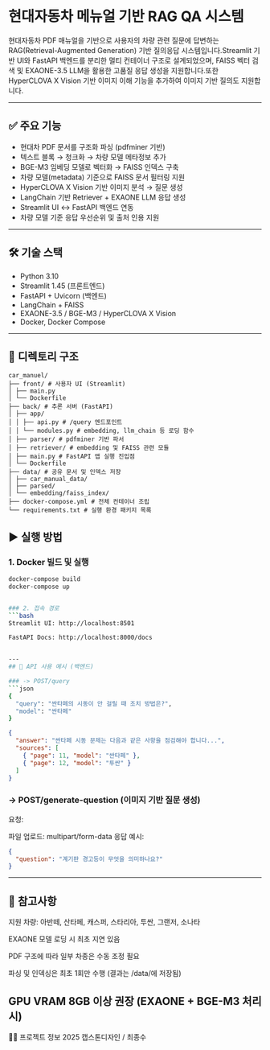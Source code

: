 # 현대자동차 메뉴얼 기반 RAG QA 시스템

현대자동차 PDF 매뉴얼을 기반으로 사용자의 차량 관련 질문에 답변하는 RAG(Retrieval-Augmented Generation) 기반 질의응답 시스템입니다.Streamlit 기반 UI와 FastAPI 백엔드를 분리한 멀티 컨테이너 구조로 설계되었으며, FAISS 벡터 검색 및 EXAONE-3.5 LLM을 활용한 고품질 응답 생성을 지원합니다.또한 HyperCLOVA X Vision 기반 이미지 이해 기능을 추가하여 이미지 기반 질의도 지원합니다.

---

## ✅ 주요 기능

- 현대차 PDF 문서를 구조화 파싱 (pdfminer 기반)
- 텍스트 블록 → 청크화 → 차량 모델 메타정보 추가
- BGE-M3 임베딩 모델로 벡터화 → FAISS 인덱스 구축
- 차량 모델(metadata) 기준으로 FAISS 문서 필터링 지원
- HyperCLOVA X Vision 기반 이미지 분석 → 질문 생성
- LangChain 기반 Retriever + EXAONE LLM 응답 생성
- Streamlit UI ↔ FastAPI 백엔드 연동
- 차량 모델 기준 응답 우선순위 및 출처 인용 지원



---

## 🛠️ 기술 스택

- Python 3.10
- Streamlit 1.45 (프론트엔드)
- FastAPI + Uvicorn (백엔드)
- LangChain + FAISS
- EXAONE-3.5 / BGE-M3 / HyperCLOVA X Vision
- Docker, Docker Compose

---

## 📁 디렉토리 구조
```
car_manuel/
├── front/ # 사용자 UI (Streamlit)
│ ├── main.py
│ └── Dockerfile
├── back/ # 추론 서버 (FastAPI)
│ ├── app/
│ │ ├── api.py # /query 엔드포인트
│ │ └── modules.py # embedding, llm_chain 등 로딩 함수
│ ├── parser/ # pdfminer 기반 파서
│ ├── retriever/ # embedding 및 FAISS 관련 모듈
│ ├── main.py # FastAPI 앱 실행 진입점
│ └── Dockerfile
├── data/ # 공유 문서 및 인덱스 저장
│ ├── car_manual_data/
│ ├── parsed/
│ └── embedding/faiss_index/
├── docker-compose.yml # 전체 컨테이너 조립
└── requirements.txt # 실행 환경 패키지 목록
```

## ▶ 실행 방법

### 1. Docker 빌드 및 실행

```bash
docker-compose build
docker-compose up


### 2. 접속 경로
```bash
Streamlit UI: http://localhost:8501

FastAPI Docs: http://localhost:8000/docs


---
## 🧪 API 사용 예시 (백엔드)

### -> POST/query
```json
{
  "query": "싼타페의 시동이 안 걸릴 때 조치 방법은?",
  "model": "싼타페"
}
```
```json
{
  "answer": "싼타페 시동 문제는 다음과 같은 사항을 점검해야 합니다...",
  "sources": [
    { "page": 11, "model": "싼타페" },
    { "page": 12, "model": "투싼" }
  ]
}
```
### -> POST/generate-question (이미지 기반 질문 생성)

요청:

파일 업로드: multipart/form-data
응답 예시:
```json
{
  "question": "계기판 경고등이 무엇을 의미하나요?"
}
```
---
## 📌 참고사항
지원 차량: 아반떼, 산타페, 캐스퍼, 스타리아, 투싼, 그랜저, 소나타

EXAONE 모델 로딩 시 최초 지연 있음

PDF 구조에 따라 일부 차종은 수동 조정 필요

파싱 및 인덱싱은 최초 1회만 수행 (결과는 /data/에 저장됨)

GPU VRAM 8GB 이상 권장 (EXAONE + BGE-M3 처리 시)
---
👨‍💻 프로젝트 정보
2025 캡스톤디자인 / 최종수